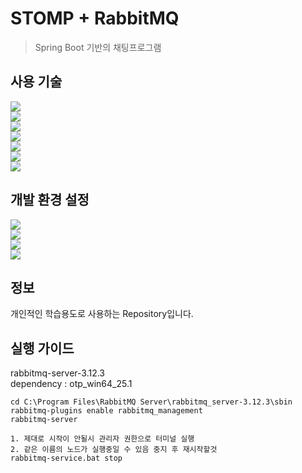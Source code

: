 # STOMP + RabbitMQ
> Spring Boot 기반의 채팅프로그램

## 사용 기술
<img src="https://img.shields.io/badge/Springboot-6DB33F?style=for-the-badge&logo=Springboot&logoColor=white"></br>
<img src="https://img.shields.io/badge/javascript-F7DF1E?style=for-the-badge&logo=javascript&logoColor=white"></br>
<img src="https://img.shields.io/badge/gradle-02303A?style=for-the-badge&logo=gradle&logoColor=white"></br>
<img src="https://img.shields.io/badge/JAVA-007396?style=for-the-badge&logo=Java&logoColor=white"></br>
<img src="https://img.shields.io/badge/JPA-6DB33F?style=for-the-badge&logo=Java&logoColor=white"></br>
<img src="https://img.shields.io/badge/Lombok-AC3922?style=for-the-badge&logo=Java&logoColor=white"></br>
<img src="https://img.shields.io/badge/thymeleaf-005F0F?style=for-the-badge&logo=thymeleaf&logoColor=white">

## 개발 환경 설정

<img src="https://img.shields.io/badge/intellij-000000?style=for-the-badge&logo=intellijidea&logoColor=white"></br>
<img src="https://img.shields.io/badge/Springboot-6DB33F?style=for-the-badge&logo=Springboot&logoColor=white"></br>
<img src="https://img.shields.io/badge/JAVA-007396?style=for-the-badge&logo=Java&logoColor=white"></br>
<img src="https://img.shields.io/badge/H2 Database-0F20F7?style=for-the-badge&logo=Java&logoColor=white"></br>

## 정보
개인적인 학습용도로 사용하는 Repository입니다.

## 실행 가이드
rabbitmq-server-3.12.3<br>
dependency : otp_win64_25.1
```
cd C:\Program Files\RabbitMQ Server\rabbitmq_server-3.12.3\sbin
rabbitmq-plugins enable rabbitmq_management
rabbitmq-server

1. 제대로 시작이 안될시 관리자 권한으로 터미널 실행
2. 같은 이름의 노드가 실행중일 수 있음 중지 후 재시작할것
rabbitmq-service.bat stop
```